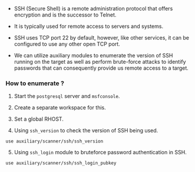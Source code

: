 
+ SSH (Secure Shell) is a remote administration protocol that offers encryption and is the successor to Telnet.

+ It is typically used for remote access to servers and systems.

+ SSH uses TCP port 22 by default, however, like other services, it can be configured to use any other open TCP port.

+ We can utilize auxiliary modules to enumerate the version of SSH running on the target as well as perform brute-force attacks to identify passwords that can consequently provide us remote access to a target.

### How to enumerate ?

1. Start the `postgresql` server and `msfconsole`.

2. Create a separate workspace for this.

3. Set a global RHOST. 

4. Using `ssh_version` to check the version of SSH being used.
```
use auxiliary/scanner/ssh/ssh_version
```

5. Using `ssh_login` module to bruteforce password authentication in SSH.
```
use auxiliary/scanner/ssh/ssh_login_pubkey
```